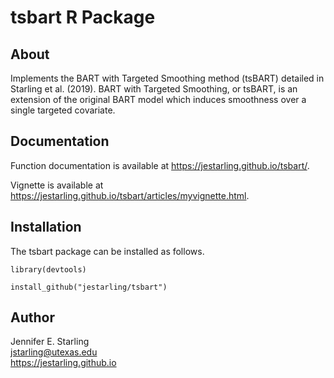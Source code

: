 # tsbart R Package

## About
Implements the BART with Targeted Smoothing method (tsBART) detailed in Starling et al. (2019).  BART with Targeted Smoothing, or tsBART, is an extension of the original BART model which induces smoothness over a single targeted covariate. 

## Documentation

Function documentation is available at https://jestarling.github.io/tsbart/.

Vignette is available at https://jestarling.github.io/tsbart/articles/myvignette.html.

## Installation

The tsbart package can be installed as follows.
```
library(devtools)

install_github("jestarling/tsbart")
```

## Author

Jennifer E. Starling  
jstarling@utexas.edu  
https://jestarling.github.io  

